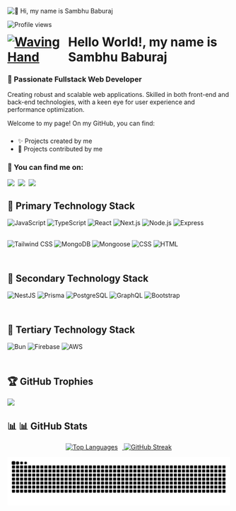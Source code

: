 ![👋 Hi, my name is Sambhu Baburaj](https://mir-s3-cdn-cf.behance.net/project_modules/max_1200/79731568097599.5b50bca477735.jpg)

![Profile views](https://komarev.com/ghpvc/?username=SambhuBaburaj&label=Profile%20views&color=0e75b6&style=flat)

<div id="user-content-toc" style="padding: 0; margin: 0;" dir="auto">
   <ul style="list-style: none; padding: 0; margin: 0;" dir="auto">
      <summary>
         <h1 style="display: flex; align-items: center; gap: 10px; margin: 0;">
            <a href="https://iam-weijie.github.io/wave/hand-emoji.svg" target="_blank" rel="noopener noreferrer">
               <img 
                  src="https://iam-weijie.github.io/wave/hand-emoji.svg" 
                  alt="Waving Hand" 
                  width="50" 
                  height="50" 
                  style="max-width: 100%;"
               >
            </a> 
            Hello World!, my name is Sambhu Baburaj
         </h1>
      </summary>
   </ul>
</div>



### 🚀 Passionate Fullstack Web Developer

<p align="left">
Creating robust and scalable web applications. Skilled in both front-end and back-end technologies, with a keen eye for user experience and performance optimization.
</p>

<div>Welcome to my page! On my GitHub, you can find:</div>

###

<ul>
  <li>✨ Projects created by me</li>
  <li>🤝 Projects contributed by me</li>
</ul>

### 🔎 You can find me on:

<p align="left"><a href="https://github.com/SambhuBaburaj" target="_blank"><img src="https://img.shields.io/badge/GitHub-100000?logo=github&logoColor=white" height="28" style="margin-right: 4px"></a>  <a href="sambhubaburaj513@gmail.com" target="_blank"><img src="https://img.shields.io/badge/Gmail-D14836?style=for-the-badge&logo=gmail&logoColor=white" height="28" style="margin-right: 4px"></a> <a href="https://www.linkedin.com/in/https://www.linkedin.com/in/sambhu-baburaj/" target="_blank"><img src="https://img.shields.io/badge/LinkedIn-0077B5?style=for-the-badge&logo=linkedin&logoColor=white" height="28" style="margin-right: 4px"></a></p>

<div>
<div class="markdown-heading" dir="auto">

## 🥇 Primary Technology Stack</h2>

  <a id="user-content--primary-technology-stack" class="anchor" aria-label="Permalink: 🥇 Primary Technology Stack" href="#-primary-technology-stack">

  </a>
</div>
  <div style="display: flex; flex-wrap: wrap; gap: 4px; justify-content: left;">
    <img src="https://img.shields.io/badge/JavaScript-F7DF1C?logo=javascript&logoColor=white" height="44" alt="JavaScript">
    <img src="https://img.shields.io/badge/TypeScript-3178C6?logo=typescript&logoColor=white" height="44" alt="TypeScript">
    <img src="https://img.shields.io/badge/React-20232A?logo=react&logoColor=61DAFB" height="44" alt="React">
    <img src="https://img.shields.io/badge/Next.js-000000?logo=next.js&logoColor=white" height="44" alt="Next.js">
    <img src="https://img.shields.io/badge/Node.js-8CC84B?logo=node.js&logoColor=white" height="44" alt="Node.js">
    <img src="https://img.shields.io/badge/Express-000000?logo=express&logoColor=white" height="44" alt="Express">
    <img src="https://img.shields.io/badge/Tailwind_CSS-38B2AC?logo=tailwind-css&logoColor=white" height="44" alt="Tailwind CSS">
        <img src="https://img.shields.io/badge/MongoDB-4EA94B?logo=mongodb&logoColor=white" height="44" alt="MongoDB">
    <img src="https://img.shields.io/badge/Mongoose-880000?logo=mongoose&logoColor=white" height="44" alt="Mongoose">
    <img src="https://img.shields.io/badge/CSS-1572B6?logo=css3&logoColor=white" height="44" alt="CSS">
<img src="https://img.shields.io/badge/HTML-E34F26?logo=html5&logoColor=white" height="44" alt="HTML">
  </div>
</div>

<div>
<div class="markdown-heading" dir="auto">

## 🥈 Secondary Technology Stack</h2>

  <a id="user-content--secondary-technology-stack" class="anchor" aria-label="Permalink: 🥈 Secondary Technology Stack" href="#-secondary-technology-stack">

  </a>
</div>
  <div style="display: flex; flex-wrap: wrap; gap: 4px; justify-content: left;">
    <img src="https://img.shields.io/badge/NestJS-E0234E?logo=nestjs&logoColor=white" height="44" alt="NestJS">
    <img src="https://img.shields.io/badge/Prisma-2D3748?logo=prisma&logoColor=white" height="44" alt="Prisma">
    <img src="https://img.shields.io/badge/PostgreSQL-316192?logo=postgresql&logoColor=white" height="44" alt="PostgreSQL">
       <img src="https://img.shields.io/badge/GraphQL-E10098?logo=graphql&logoColor=white" height="44" alt="GraphQL">
       <img src="https://img.shields.io/badge/Bootstrap-7952B3?logo=bootstrap&logoColor=white" height="44" alt="Bootstrap">

  </div>
</div>

<div>
<div class="markdown-heading" dir="auto">

## 🥉 Tertiary Technology Stack</h2>

  <a id="user-content--tertiary-technology-stack" class="anchor" aria-label="Permalink: 🥉 Tertiary Technology Stack" href="#-tertiary-technology-stack">

  </a>
</div>
  <div style="display: flex; flex-wrap: wrap; gap: 4px; justify-content: left;">
    <img src="https://img.shields.io/badge/Bun-FFDF00?logo=bun&logoColor=White" height="44" alt="Bun">
    <img src="https://img.shields.io/badge/Firebase-FFCA28?logo=firebase&logoColor=white" height="44" alt="Firebase">
<img src="https://img.shields.io/badge/AWS-232F3E?logo=amazon-aws&logoColor=white" height="44" alt="AWS">

  </div>
</div>

## 🏆 GitHub Trophies

![](https://github-profile-trophy.vercel.app/?username=SambhuBaburaj&theme=radical&no-frame=false&no-bg=true&margin-w=4)

## 📊 📊 GitHub Stats
<div align="center">
    <a href="https://github.com/SambhuBaburaj">
        <img 
            src="https://github-readme-stats.vercel.app/api/top-langs?username=SambhuBaburaj&theme=react&hide_title=false&layout=compact&langs_count=6&hide_progress=false&card_width=400" 
            alt="Top Languages" 
            width="45%" 
            style="margin-right: 10px;"
        />
        <img 
            src="https://streak-stats.demolab.com/?user=SambhuBaburaj&theme=react&hide_border=false&date_format=M+j%5B%2C+Y%5D&mode=daily&hide_total_contributions=false&hide_current_streak=false&hide_longest_streak=false&card_height=200" 
            alt="GitHub Streak" 
            width="45%"
        />
    </a>
</div>

![snake gif](https://github.com/SambhuBaburaj/SambhuBaburaj/blob/output/github-snake-dark.svg)
